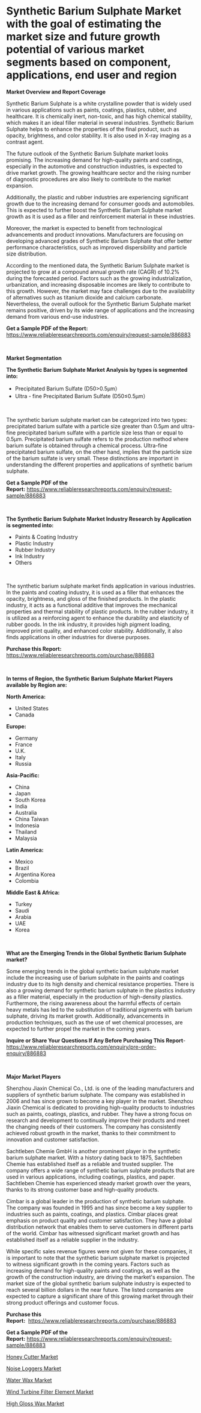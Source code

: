 <p><h1>Synthetic Barium Sulphate Market with the goal of estimating the market size and future growth potential of various market segments based on component, applications, end user and region</h1></p><p><strong>Market Overview and Report Coverage</strong></p>
<p><p>Synthetic Barium Sulphate is a white crystalline powder that is widely used in various applications such as paints, coatings, plastics, rubber, and healthcare. It is chemically inert, non-toxic, and has high chemical stability, which makes it an ideal filler material in several industries. Synthetic Barium Sulphate helps to enhance the properties of the final product, such as opacity, brightness, and color stability. It is also used in X-ray imaging as a contrast agent.</p><p>The future outlook of the Synthetic Barium Sulphate market looks promising. The increasing demand for high-quality paints and coatings, especially in the automotive and construction industries, is expected to drive market growth. The growing healthcare sector and the rising number of diagnostic procedures are also likely to contribute to the market expansion.</p><p>Additionally, the plastic and rubber industries are experiencing significant growth due to the increasing demand for consumer goods and automobiles. This is expected to further boost the Synthetic Barium Sulphate market growth as it is used as a filler and reinforcement material in these industries.</p><p>Moreover, the market is expected to benefit from technological advancements and product innovations. Manufacturers are focusing on developing advanced grades of Synthetic Barium Sulphate that offer better performance characteristics, such as improved dispersibility and particle size distribution.</p><p>According to the mentioned data, the Synthetic Barium Sulphate market is projected to grow at a compound annual growth rate (CAGR) of 10.2% during the forecasted period. Factors such as the growing industrialization, urbanization, and increasing disposable incomes are likely to contribute to this growth. However, the market may face challenges due to the availability of alternatives such as titanium dioxide and calcium carbonate. Nevertheless, the overall outlook for the Synthetic Barium Sulphate market remains positive, driven by its wide range of applications and the increasing demand from various end-use industries.</p></p>
<p><strong>Get a Sample PDF of the Report:</strong> <a href="https://www.reliableresearchreports.com/enquiry/request-sample/886883">https://www.reliableresearchreports.com/enquiry/request-sample/886883</a></p>
<p>&nbsp;</p>
<p><strong>Market Segmentation</strong></p>
<p><strong>The Synthetic Barium Sulphate Market Analysis by types is segmented into:</strong></p>
<p><ul><li>Precipitated Barium Sulfate (D50>0.5μm）</li><li>Ultra - fine Precipitated Barium Sulfate (D50≤0.5μm）</li></ul></p>
<p>&nbsp;</p>
<p><p>The synthetic barium sulphate market can be categorized into two types: precipitated barium sulfate with a particle size greater than 0.5μm and ultra-fine precipitated barium sulfate with a particle size less than or equal to 0.5μm. Precipitated barium sulfate refers to the production method where barium sulfate is obtained through a chemical process. Ultra-fine precipitated barium sulfate, on the other hand, implies that the particle size of the barium sulfate is very small. These distinctions are important in understanding the different properties and applications of synthetic barium sulphate.</p></p>
<p><strong>Get a Sample PDF of the Report:</strong>&nbsp;<a href="https://www.reliableresearchreports.com/enquiry/request-sample/886883">https://www.reliableresearchreports.com/enquiry/request-sample/886883</a></p>
<p>&nbsp;</p>
<p><strong>The Synthetic Barium Sulphate Market Industry Research by Application is segmented into:</strong></p>
<p><ul><li>Paints & Coating Industry</li><li>Plastic Industry</li><li>Rubber Industry</li><li>Ink Industry</li><li>Others</li></ul></p>
<p>&nbsp;</p>
<p><p>The synthetic barium sulphate market finds application in various industries. In the paints and coating industry, it is used as a filler that enhances the opacity, brightness, and gloss of the finished products. In the plastic industry, it acts as a functional additive that improves the mechanical properties and thermal stability of plastic products. In the rubber industry, it is utilized as a reinforcing agent to enhance the durability and elasticity of rubber goods. In the ink industry, it provides high pigment loading, improved print quality, and enhanced color stability. Additionally, it also finds applications in other industries for diverse purposes.</p></p>
<p><strong>Purchase this Report:</strong>&nbsp; <a href="https://www.reliableresearchreports.com/purchase/886883">https://www.reliableresearchreports.com/purchase/886883</a></p>
<p>&nbsp;</p>
<p><strong>In terms of Region, the Synthetic Barium Sulphate Market Players available by Region are:</strong></p>
<p>
    <p> <strong> North America: </strong>
        <ul>
            <li>United States</li>
            <li>Canada</li>
        </ul>
        </p> 
    <p> <strong> Europe: </strong>
        <ul>
            <li>Germany</li>
            <li>France</li>
            <li>U.K.</li>
            <li>Italy</li>
            <li>Russia</li>
        </ul>
        </p> 
    <p> <strong> Asia-Pacific: </strong>
        <ul>
            <li>China</li>
            <li>Japan</li>
            <li>South Korea</li>
            <li>India</li>
            <li>Australia</li>
            <li>China Taiwan</li>
            <li>Indonesia</li>
            <li>Thailand</li>
            <li>Malaysia</li>
        </ul>
        </p> 
    <p> <strong> Latin America: </strong>
        <ul>
            <li>Mexico</li>
            <li>Brazil</li>
            <li>Argentina Korea</li>
            <li>Colombia</li>
        </ul>
        </p> 
    <p> <strong> Middle East & Africa: </strong>
        <ul>
            <li>Turkey</li>
            <li>Saudi</li>
            <li>Arabia</li>
            <li>UAE</li>
            <li>Korea</li>
        </ul>
    </p>
    </p>
<p>&nbsp;</p>
<p><strong>What are the Emerging Trends in the Global Synthetic Barium Sulphate market?</strong></p>
<p><p>Some emerging trends in the global synthetic barium sulphate market include the increasing use of barium sulphate in the paints and coatings industry due to its high density and chemical resistance properties. There is also a growing demand for synthetic barium sulphate in the plastics industry as a filler material, especially in the production of high-density plastics. Furthermore, the rising awareness about the harmful effects of certain heavy metals has led to the substitution of traditional pigments with barium sulphate, driving its market growth. Additionally, advancements in production techniques, such as the use of wet chemical processes, are expected to further propel the market in the coming years.</p></p>
<p><strong>Inquire or Share Your Questions If Any Before Purchasing This Report</strong>- <a href="https://www.reliableresearchreports.com/enquiry/pre-order-enquiry/886883">https://www.reliableresearchreports.com/enquiry/pre-order-enquiry/886883</a></p>
<p>&nbsp;</p>
<p><strong>Major Market Players</strong></p>
<p><p>Shenzhou Jiaxin Chemical Co., Ltd. is one of the leading manufacturers and suppliers of synthetic barium sulphate. The company was established in 2006 and has since grown to become a key player in the market. Shenzhou Jiaxin Chemical is dedicated to providing high-quality products to industries such as paints, coatings, plastics, and rubber. They have a strong focus on research and development to continually improve their products and meet the changing needs of their customers. The company has consistently achieved robust growth in the market, thanks to their commitment to innovation and customer satisfaction.</p><p>Sachtleben Chemie GmbH is another prominent player in the synthetic barium sulphate market. With a history dating back to 1875, Sachtleben Chemie has established itself as a reliable and trusted supplier. The company offers a wide range of synthetic barium sulphate products that are used in various applications, including coatings, plastics, and paper. Sachtleben Chemie has experienced steady market growth over the years, thanks to its strong customer base and high-quality products.</p><p>Cimbar is a global leader in the production of synthetic barium sulphate. The company was founded in 1995 and has since become a key supplier to industries such as paints, coatings, and plastics. Cimbar places great emphasis on product quality and customer satisfaction. They have a global distribution network that enables them to serve customers in different parts of the world. Cimbar has witnessed significant market growth and has established itself as a reliable supplier in the industry.</p><p>While specific sales revenue figures were not given for these companies, it is important to note that the synthetic barium sulphate market is projected to witness significant growth in the coming years. Factors such as increasing demand for high-quality paints and coatings, as well as the growth of the construction industry, are driving the market's expansion. The market size of the global synthetic barium sulphate industry is expected to reach several billion dollars in the near future. The listed companies are expected to capture a significant share of this growing market through their strong product offerings and customer focus.</p></p>
<p><strong>Purchase this Report:</strong>&nbsp;&nbsp;<a href="https://www.reliableresearchreports.com/purchase/886883">https://www.reliableresearchreports.com/purchase/886883</a></p>
<p></p>
<p><strong>Get a Sample PDF of the Report:</strong>&nbsp;<a href="https://www.reliableresearchreports.com/enquiry/request-sample/886883">https://www.reliableresearchreports.com/enquiry/request-sample/886883</a></p>
<p><p><a href="https://medium.com/@shanelerde/honey-cutter-market-size-reveals-the-best-marketing-channels-in-global-industry-17acccba8487">Honey Cutter Market</a></p><p><a href="https://medium.com/@kelsitorphy644/noise-loggers-market-analysis-its-cagr-market-segmentation-and-global-industry-overview-69d6b95d1311">Noise Loggers Market</a></p><p><a href="https://medium.com/@skylargrant2023/water-wax-market-size-and-market-trends-complete-industry-overview-2023-to-2030-b23c3d58be8a">Water Wax Market</a></p><p><a href="https://medium.com/@dougschmidt645/wind-turbine-filter-element-market-the-key-to-successful-business-strategy-forecast-till-2030-8466d1a4facf">Wind Turbine Filter Element Market</a></p><p><a href="https://medium.com/@isomjohnson/high-gloss-wax-market-exploring-market-share-market-trends-and-future-growth-1611d6cf520e">High Gloss Wax Market</a></p></p>